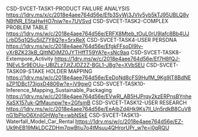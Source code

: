 CSD-SVCET-TASK1-PRODUCT FAILURE ANALYSIS
https://1drv.ms/x/c/2018e4aee764d56e/Efb3SyWj3JVIv5yb5kTJ95UBLQ8yNBtNR_E5taHwHO7niw?e=7UVSvd
CSD-SVCET-TASK2-COMPLEX PROBLEM TABLE
https://1drv.ms/w/c/2018e4aee764d56e/ERFX8Mteb_tOuL0rU9lafc8Bb4UJLrbD5q1Q5u5ilZ7Y8Q?e=5rxReX
CSD-SVCET-TASK4-USER PERSONA
https://1drv.ms/w/c/2018e4aee764d56e/EfgkFFsoDI9Iv-vXrBZK23kB_QIttNDiMZ0JYTHffT59YA?e=sNc9aq
CSD-SVCET-TASK8-Extempore_Activity
https://1drv.ms/w/c/2018e4aee764d56e/Ef7H8fQJ-1NEvLSr9EOUu-UBlZLz7JtZJDZ2Z-BGL1-JBg?e=XVbSEU
CSD-SVCET-TASK09-STAKE HOLDER MAPPING
https://1drv.ms/w/c/2018e4aee764d56e/EeDoNd8cFS9HufM_9Kg9lT8BdNEsZP1DBc173igxD4806w?e=iV9gw0
CSD-SVCET-TASK10-Inference_Mapping_Sustainable_Packaging
https://1drv.ms/w/c/2018e4aee764d56e/EVwRl_AB5HJPrqy2kzERPnsBYnheXaSX157uk-QfMaunpw?e=2GfsmB
CSD-SVCET-TASK12-USER RESEARCH
https://1drv.ms/w/c/2018e4aee764d56e/EeAibZd4Hk9Ks7lI_Un5rdkB8CuV8nG1bPloO6XnjIGHWg?e=wbNSkE
CSD-SVCET-TASK13-Waterfall_Model_Car_Rental
https://1drv.ms/w/c/2018e4aee764d56e/EZ-Uk9hEB19MkLDCZDHm7qwBtiu7o4tMsuu4QHrorUPr_w?e=i0qRQU
